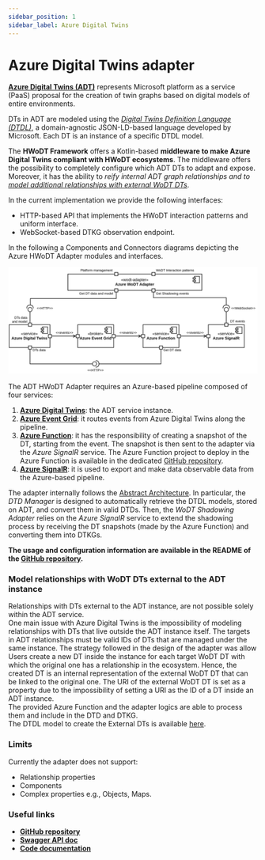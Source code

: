 ```yaml
---
sidebar_position: 1
sidebar_label: Azure Digital Twins
---
```


# Azure Digital Twins adapter

[**Azure Digital Twins (ADT)**](https://learn.microsoft.com/en-us/azure/digital-twins/) represents Microsoft platform as a service (PaaS) proposal for the creation of twin graphs based on digital models of entire environments.

DTs in ADT are modeled using the *[Digital Twins Definition Language (DTDL)](https://github.com/Azure/opendigitaltwins-dtdl/blob/master/DTDL/v3/DTDL.v3.md)*, a domain-agnostic JSON-LD-based language developed by Microsoft. Each DT is an instance of a specific DTDL model.

The **HWoDT Framework** offers a Kotlin-based **middleware to make Azure Digital Twins compliant with HWoDT ecosystems**. The middleware offers the possibility to completely configure which ADT DTs to adapt and expose. \
Moreover, it has the ability to *reify internal ADT graph relationships and to [model additional relationships with external WoDT DTs](#model-relationships-with-wodt-dts-external-to-the-adt-instance)*. 

In the current implementation we provide the following interfaces:
- HTTP-based API that implements the HWoDT interaction patterns and uniform interface.
- WebSocket-based DTKG observation endpoint.

In the following a Components and Connectors diagrams depicting the Azure HWoDT Adapter modules and interfaces.

![ADT HWoDT Adapter components and connectors diagram](../../../static/img/adtadapter-cc.svg)


The ADT HWoDT Adapter requires an Azure-based pipeline composed of four services:
1. [**Azure Digital Twins**](https://learn.microsoft.com/en-us/azure/digital-twins/): the ADT service instance.
2. [**Azure Event Grid**](https://learn.microsoft.com/en-us/azure/event-grid/): it routes events from Azure Digital Twins along the pipeline.
3. [**Azure Function**](https://learn.microsoft.com/en-us/azure/azure-functions/): it has the responsibility of creating a snapshot of the DT, starting from the event. The snapshot is then sent to the adapter via the *Azure SignalR* service. The Azure Function project to deploy in the Azure Function is available in the dedicated [GitHub repository](https://github.com/Web-of-Digital-Twins/azuredt-wodt-adapter-azurefunction).
4. [**Azure SignalR**](https://learn.microsoft.com/en-us/azure/azure-signalr/): it is used to export and make data observable data from the Azure-based pipeline.

The adapter internally follows the [Abstract Architecture](/docs/concepts/architecture/). In particular, the *DTD Manager* is designed to automatically retrieve the DTDL models, stored on ADT, and convert them in valid DTDs. Then, the *WoDT Shadowing Adapter* relies on the *Azure SignalR* service to extend the shadowing process by receiving the DT snapshots (made by the Azure Function) and converting them into DTKGs.

**The usage and configuration information are available in the README of the [GitHub repository](https://github.com/Web-of-Digital-Twins/azuredt-wodt-adapter).**


### Model relationships with WoDT DTs external to the ADT instance
Relationships with DTs external to the ADT instance, are not possible solely within the ADT service. \
One main issue with Azure Digital Twins is the impossibility of modeling relationships with DTs that live outside the ADT instance itself. 
The targets in ADT relationships must be valid IDs of DTs that are managed under the same instance. 
The strategy followed in the design of the adapter was allow Users create a new DT inside the instance for each target WoDT DT with which the original one has a relationship in the ecosystem. Hence, the created DT is an internal representation of the external WoDT DT that can be linked to the original one. The URI of the external WoDT DT is set as a property due to the impossibility of setting a URI as the ID of a DT inside an ADT instance. \
The provided Azure Function and the adapter logics are able to process them and include in the DTD and DTKG. \
The DTDL model to create the External DTs is available [here](https://github.com/Web-of-Digital-Twins/azuredt-wodt-adapter/blob/main/dtdl/ExternalDT.json).

### Limits
Currently the adapter does not support:
- Relationship properties
- Components
- Complex properties e.g., Objects, Maps.

### Useful links
- **[GitHub repository](https://github.com/Web-of-Digital-Twins/azuredt-wodt-adapter)**
- **[Swagger API doc](https://web-of-digital-twins.github.io/azuredt-wodt-adapter/documentation/openapi-doc/)**
- **[Code documentation](https://web-of-digital-twins.github.io/azuredt-wodt-adapter/documentation/code-doc/)**
